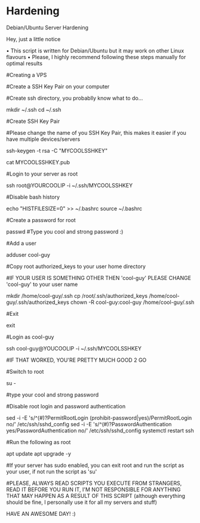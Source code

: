 # Hardening
Debian/Ubuntu Server Hardening

Hey, just a little notice

• This script is written for Debian/Ubuntu but it may work on other Linux flavours
• Please, I highly recommend following these steps manually for optimal results

#Creating a VPS

  #Create a SSH Key Pair on your computer

#Create ssh directory, you probablly know what to do...

  mkdir ~/.ssh
  cd ~/.ssh

#Create SSH Key Pair

 #Please change the name of you SSH Key Pair, this makes it easier if you have multiple devices/servers

  ssh-keygen -t rsa -C "MYCOOLSSHKEY"

  cat MYCOOLSSHKEY.pub


#Login to your server as root

  ssh root@YOURCOOLIP -i ~/.ssh/MYCOOLSSHKEY

#Disable bash history

  echo "HISTFILESIZE=0" >> ~/.bashrc
  source ~/.bashrc

#Create a password for root
  
  passwd
  #Type you cool and strong password :)

#Add a user

  adduser cool-guy

#Copy root authorized_keys to your user home directory

#IF YOUR USER IS SOMETHING OTHER THEN 'cool-guy' PLEASE CHANGE 'cool-guy' to your user name

  mkdir /home/cool-guy/.ssh
  cp /root/.ssh/authorized_keys /home/cool-guy/.ssh/authorized_keys
  chown -R cool-guy:cool-guy /home/cool-guy/.ssh

#Exit 

  exit

#Login as cool-guy

  ssh cool-guy@YOUCOOLIP -i ~/.ssh/MYCOOLSSHKEY

#IF THAT WORKED, YOU'RE PRETTY MUCH GOOD 2 GO

#Switch to root

  su -

  #type your cool and strong password

#Disable root login and password authentication

  sed -i -E 's/^(#)?PermitRootLogin (prohibit-password|yes)/PermitRootLogin no/' /etc/ssh/sshd_config
  sed -i -E 's/^(#)?PasswordAuthentication yes/PasswordAuthentication no/' /etc/ssh/sshd_config
  systemctl restart ssh

#Run the following as root

  apt update
  apt upgrade -y

#If your server has sudo enabled, you can exit root and run the script as your user, if not run the script as 'su'

#PLEASE, ALWAYS READ SCRIPTS YOU EXECUTE FROM STRANGERS, READ IT BEFORE YOU RUN IT, I'M NOT RESPONSIBLE FOR ANYTHING THAT MAY HAPPEN AS A RESULT OF THIS SCRIPT (although everything should be fine, I personally use it for all my servers and stuff)

HAVE AN AWESOME DAY! :)
